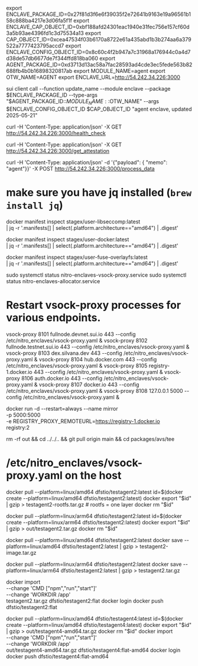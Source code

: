 export ENCLAVE_PACKAGE_ID=0x27f81d3f6e6f39035f2e72641b9163e19a96561b158c888ba4217e3d06fa5f1f
export ENCLAVE_CAP_OBJECT_ID=0xbf188afd24301eac1940e31fec756e157cf60d3a5b93ae4396fd1c3d75534a13
export CAP_OBJECT_ID=0xcea47534f03b6170a8722e61a435abd1b3b274aa6a379522a7777423795accd7
export ENCLAVE_CONFIG_OBJECT_ID=0x8c60c4f2b947a7c31968a176944c0a4d7d38de57db6677de7f344ffd818ba060
export AGENT_PACKAGE_ID=0xd3713d13ac58a7fac28593ad4cde3ec5fede563b82688fb4b0b16898320817ab
export MODULE_NAME=agent
export OTW_NAME=AGENT
export ENCLAVE_URL=http://54.242.34.226:3000

sui client call --function update_name --module enclave --package $ENCLAVE_PACKAGE_ID --type-args "$AGENT_PACKAGE_ID::$MODULE_NAME::$OTW_NAME" --args $ENCLAVE_CONFIG_OBJECT_ID $CAP_OBJECT_ID "agent enclave, updated 2025-05-21"

curl -H 'Content-Type: application/json' -X GET http://54.242.34.226:3000/health_check

curl -H 'Content-Type: application/json' -X GET http://54.242.34.226:3000/get_attestation

curl -H 'Content-Type: application/json' -d '{"payload": { "memo": "agent"}}' -X POST http://54.242.34.226:3000/process_data

# make sure you have jq installed (`brew install jq`)

docker manifest inspect stagex/user-libseccomp:latest \
 | jq -r '.manifests[]
| select(.platform.architecture=="amd64")
| .digest'

docker manifest inspect stagex/user-docker:latest \
 | jq -r '.manifests[]
| select(.platform.architecture=="amd64")
| .digest'

docker manifest inspect stagex/user-fuse-overlayfs:latest \
 | jq -r '.manifests[]
| select(.platform.architecture=="amd64")
| .digest'

sudo systemctl status nitro-enclaves-vsock-proxy.service
sudo systemctl status nitro-enclaves-allocator.service

# Restart vsock-proxy processes for various endpoints.

vsock-proxy 8101 fullnode.devnet.sui.io 443 --config /etc/nitro_enclaves/vsock-proxy.yaml &
vsock-proxy 8102 fullnode.testnet.sui.io 443 --config /etc/nitro_enclaves/vsock-proxy.yaml &
vsock-proxy 8103 dex.silvana.dev 443 --config /etc/nitro_enclaves/vsock-proxy.yaml &
vsock-proxy 8104 hub.docker.com 443 --config /etc/nitro_enclaves/vsock-proxy.yaml &
vsock-proxy 8105 registry-1.docker.io 443 --config /etc/nitro_enclaves/vsock-proxy.yaml &
vsock-proxy 8106 auth.docker.io 443 --config /etc/nitro_enclaves/vsock-proxy.yaml &
vsock-proxy 8107 docker.io 443 --config /etc/nitro_enclaves/vsock-proxy.yaml &
vsock-proxy 8108 127.0.0.1 5000 --config /etc/nitro_enclaves/vsock-proxy.yaml &

docker run -d --restart=always --name mirror \
 -p 5000:5000 \
 -e REGISTRY_PROXY_REMOTEURL=https://registry-1.docker.io \
 registry:2

rm -rf out && cd ../../.. && git pull origin main && cd packages/avs/tee

# /etc/nitro_enclaves/vsock-proxy.yaml on the **host**

docker pull --platform=linux/amd64 dfstio/testagent2:latest
id=$(docker create --platform=linux/amd64 dfstio/testagent2:latest)
docker export "$id" | gzip > testagent2-rootfs.tar.gz # rootfs = one layer
docker rm "$id"

docker pull --platform=linux/arm64 dfstio/testagent2:latest
id=$(docker create --platform=linux/arm64 dfstio/testagent2:latest)
docker export "$id" | gzip > out/testagent2.tar.gz
docker rm "$id"

docker pull --platform=linux/amd64 dfstio/testagent2:latest
docker save --platform=linux/amd64 dfstio/testagent2:latest | gzip > testagent2-image.tar.gz

docker pull --platform=linux/arm64 dfstio/testagent2:latest
docker save --platform=linux/arm64 dfstio/testagent2:latest | gzip > testagent2.tar.gz

docker import \
 --change 'CMD ["npm","run","start"]' \
 --change 'WORKDIR /app' \
 testagent2.tar.gz dfstio/testagent2:flat
docker login
docker push dfstio/testagent2:flat

docker pull --platform=linux/amd64 dfstio/testagent4:latest
id=$(docker create --platform=linux/amd64 dfstio/testagent4:latest)
docker export "$id" | gzip > out/testagent4-amd64.tar.gz
docker rm "$id"
docker import \
 --change 'CMD ["npm","run","start"]' \
 --change 'WORKDIR /app' \
 out/testagent4-amd64.tar.gz dfstio/testagent4:flat-amd64
docker login
docker push dfstio/testagent4:flat-amd64
